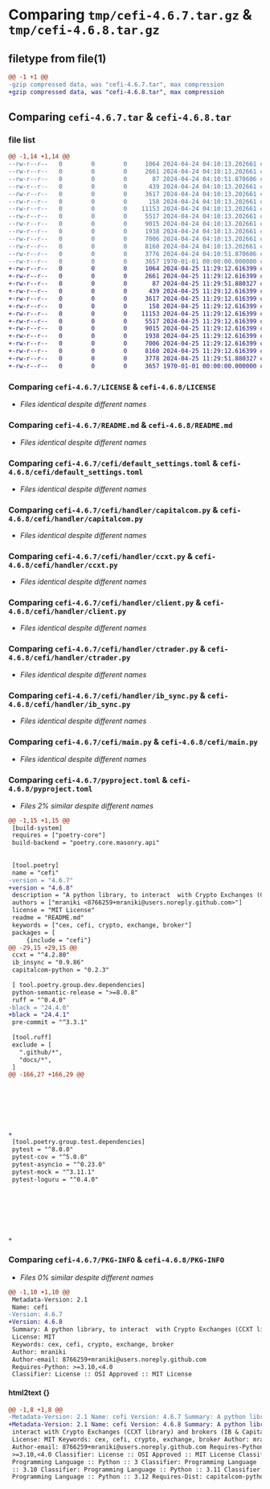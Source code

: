 # Comparing `tmp/cefi-4.6.7.tar.gz` & `tmp/cefi-4.6.8.tar.gz`

## filetype from file(1)

```diff
@@ -1 +1 @@
-gzip compressed data, was "cefi-4.6.7.tar", max compression
+gzip compressed data, was "cefi-4.6.8.tar", max compression
```

## Comparing `cefi-4.6.7.tar` & `cefi-4.6.8.tar`

### file list

```diff
@@ -1,14 +1,14 @@
--rw-r--r--   0        0        0     1064 2024-04-24 04:10:13.202661 cefi-4.6.7/LICENSE
--rw-r--r--   0        0        0     2661 2024-04-24 04:10:13.202661 cefi-4.6.7/README.md
--rw-r--r--   0        0        0       87 2024-04-24 04:10:51.870606 cefi-4.6.7/cefi/__init__.py
--rw-r--r--   0        0        0      439 2024-04-24 04:10:13.202661 cefi-4.6.7/cefi/config.py
--rw-r--r--   0        0        0     3617 2024-04-24 04:10:13.202661 cefi-4.6.7/cefi/default_settings.toml
--rw-r--r--   0        0        0      158 2024-04-24 04:10:13.202661 cefi-4.6.7/cefi/handler/__init__.py
--rw-r--r--   0        0        0    11153 2024-04-24 04:10:13.202661 cefi-4.6.7/cefi/handler/capitalcom.py
--rw-r--r--   0        0        0     5517 2024-04-24 04:10:13.202661 cefi-4.6.7/cefi/handler/ccxt.py
--rw-r--r--   0        0        0     9015 2024-04-24 04:10:13.202661 cefi-4.6.7/cefi/handler/client.py
--rw-r--r--   0        0        0     1938 2024-04-24 04:10:13.202661 cefi-4.6.7/cefi/handler/ctrader.py
--rw-r--r--   0        0        0     7006 2024-04-24 04:10:13.202661 cefi-4.6.7/cefi/handler/ib_sync.py
--rw-r--r--   0        0        0     8160 2024-04-24 04:10:13.202661 cefi-4.6.7/cefi/main.py
--rw-r--r--   0        0        0     3776 2024-04-24 04:10:51.870606 cefi-4.6.7/pyproject.toml
--rw-r--r--   0        0        0     3657 1970-01-01 00:00:00.000000 cefi-4.6.7/PKG-INFO
+-rw-r--r--   0        0        0     1064 2024-04-25 11:29:12.616399 cefi-4.6.8/LICENSE
+-rw-r--r--   0        0        0     2661 2024-04-25 11:29:12.616399 cefi-4.6.8/README.md
+-rw-r--r--   0        0        0       87 2024-04-25 11:29:51.880327 cefi-4.6.8/cefi/__init__.py
+-rw-r--r--   0        0        0      439 2024-04-25 11:29:12.616399 cefi-4.6.8/cefi/config.py
+-rw-r--r--   0        0        0     3617 2024-04-25 11:29:12.616399 cefi-4.6.8/cefi/default_settings.toml
+-rw-r--r--   0        0        0      158 2024-04-25 11:29:12.616399 cefi-4.6.8/cefi/handler/__init__.py
+-rw-r--r--   0        0        0    11153 2024-04-25 11:29:12.616399 cefi-4.6.8/cefi/handler/capitalcom.py
+-rw-r--r--   0        0        0     5517 2024-04-25 11:29:12.616399 cefi-4.6.8/cefi/handler/ccxt.py
+-rw-r--r--   0        0        0     9015 2024-04-25 11:29:12.616399 cefi-4.6.8/cefi/handler/client.py
+-rw-r--r--   0        0        0     1938 2024-04-25 11:29:12.616399 cefi-4.6.8/cefi/handler/ctrader.py
+-rw-r--r--   0        0        0     7006 2024-04-25 11:29:12.616399 cefi-4.6.8/cefi/handler/ib_sync.py
+-rw-r--r--   0        0        0     8160 2024-04-25 11:29:12.616399 cefi-4.6.8/cefi/main.py
+-rw-r--r--   0        0        0     3778 2024-04-25 11:29:51.880327 cefi-4.6.8/pyproject.toml
+-rw-r--r--   0        0        0     3657 1970-01-01 00:00:00.000000 cefi-4.6.8/PKG-INFO
```

### Comparing `cefi-4.6.7/LICENSE` & `cefi-4.6.8/LICENSE`

 * *Files identical despite different names*

### Comparing `cefi-4.6.7/README.md` & `cefi-4.6.8/README.md`

 * *Files identical despite different names*

### Comparing `cefi-4.6.7/cefi/default_settings.toml` & `cefi-4.6.8/cefi/default_settings.toml`

 * *Files identical despite different names*

### Comparing `cefi-4.6.7/cefi/handler/capitalcom.py` & `cefi-4.6.8/cefi/handler/capitalcom.py`

 * *Files identical despite different names*

### Comparing `cefi-4.6.7/cefi/handler/ccxt.py` & `cefi-4.6.8/cefi/handler/ccxt.py`

 * *Files identical despite different names*

### Comparing `cefi-4.6.7/cefi/handler/client.py` & `cefi-4.6.8/cefi/handler/client.py`

 * *Files identical despite different names*

### Comparing `cefi-4.6.7/cefi/handler/ctrader.py` & `cefi-4.6.8/cefi/handler/ctrader.py`

 * *Files identical despite different names*

### Comparing `cefi-4.6.7/cefi/handler/ib_sync.py` & `cefi-4.6.8/cefi/handler/ib_sync.py`

 * *Files identical despite different names*

### Comparing `cefi-4.6.7/cefi/main.py` & `cefi-4.6.8/cefi/main.py`

 * *Files identical despite different names*

### Comparing `cefi-4.6.7/pyproject.toml` & `cefi-4.6.8/pyproject.toml`

 * *Files 2% similar despite different names*

```diff
@@ -1,15 +1,15 @@
 [build-system]
 requires = ["poetry-core"]
 build-backend = "poetry.core.masonry.api"
 
 
 [tool.poetry]
 name = "cefi"
-version = "4.6.7"
+version = "4.6.8"
 description = "A python library, to interact  with Crypto Exchanges (CCXT library) and brokers (IB & Capital.com)"
 authors = ["mraniki <8766259+mraniki@users.noreply.github.com>"]
 license = "MIT License"
 readme = "README.md"
 keywords = ["cex, cefi, crypto, exchange, broker"]
 packages = [
     {include = "cefi"}
@@ -29,15 +29,15 @@
 ccxt = "^4.2.80"
 ib_insync = "0.9.86"
 capitalcom-python = "0.2.3"
 
 [ tool.poetry.group.dev.dependencies]
 python-semantic-release = ">=8.0.8"
 ruff = "^0.4.0"
-black = "24.4.0"
+black = "24.4.1"
 pre-commit = "^3.3.1"
 
 [tool.ruff]
 exclude = [
   ".github/*",
   "docs/*",
 ]
@@ -166,27 +166,29 @@
 
 
 
 
 
 
 
+
 [tool.poetry.group.test.dependencies]
 pytest = "^8.0.0"
 pytest-cov = "^5.0.0"
 pytest-asyncio = "^0.23.0"
 pytest-mock = "^3.11.1"
 pytest-loguru = "^0.4.0"
 
 
 
 
 
 
 
+
```

### Comparing `cefi-4.6.7/PKG-INFO` & `cefi-4.6.8/PKG-INFO`

 * *Files 0% similar despite different names*

```diff
@@ -1,10 +1,10 @@
 Metadata-Version: 2.1
 Name: cefi
-Version: 4.6.7
+Version: 4.6.8
 Summary: A python library, to interact  with Crypto Exchanges (CCXT library) and brokers (IB & Capital.com)
 License: MIT
 Keywords: cex, cefi, crypto, exchange, broker
 Author: mraniki
 Author-email: 8766259+mraniki@users.noreply.github.com
 Requires-Python: >=3.10,<4.0
 Classifier: License :: OSI Approved :: MIT License
```

#### html2text {}

```diff
@@ -1,8 +1,8 @@
-Metadata-Version: 2.1 Name: cefi Version: 4.6.7 Summary: A python library, to
+Metadata-Version: 2.1 Name: cefi Version: 4.6.8 Summary: A python library, to
 interact with Crypto Exchanges (CCXT library) and brokers (IB & Capital.com)
 License: MIT Keywords: cex, cefi, crypto, exchange, broker Author: mraniki
 Author-email: 8766259+mraniki@users.noreply.github.com Requires-Python:
 >=3.10,<4.0 Classifier: License :: OSI Approved :: MIT License Classifier:
 Programming Language :: Python :: 3 Classifier: Programming Language :: Python
 :: 3.10 Classifier: Programming Language :: Python :: 3.11 Classifier:
 Programming Language :: Python :: 3.12 Requires-Dist: capitalcom-python
```

